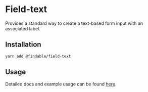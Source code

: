 # Field-text

Provides a standard way to create a text-based form input with an associated label.

## Installation

```sh
yarn add @findable/field-text
```

## Usage

Detailed docs and example usage can be found [here](https://atlaskit.atlassian.com/packages/core/field-text).

